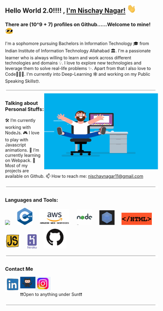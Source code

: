## Hello World 2.0!!!! , [I'm Nischay Nagar!](https://www.linkedin.com/in/nischay-nagar-91463b1a6/) <img src="https://github.com/nischaynagar/bio/blob/master/gifs/Hi.gif" width="30px">

### There are (10^9 + 7) profiles on Github......Welcome to mine! <img src="https://github.com/nischaynagar/bio/blob/master/gifs/emoji.gif" width="27px">

I'm a sophomore  pursuing Bachelors in Information Technology 🎓 from Indian Institute of Information Technology Allahabad 🏛. I'm a passionate learner who is always willing to learn and work across different technologies and domains 💡. I love to explore new technologies and leverage them to solve real-life problems ✨. Apart from that I also love to Code👨🏻‍💻. I'm currently into Deep-Learning 🕸️ and working on my Public Speaking Skills🤓.

<img src="https://github.com/nischaynagar/bio/blob/master/border.gif" width="1100px" height="10px">


<img align="right" height="250" width="375" alt="" src="https://github.com/nischaynagar/bio/blob/master/coder.gif" />

### Talking about Personal Stuffs:
🛠 I’m currently working with NodeJs.
🎮 I love to play with Javascript animations.
🚀 I’m currently learning on Webpack.
👾 Most of my projects are available on Github.
📫 How to reach me: nischaynagar11@gmail.com



<img src="https://github.com/nischaynagar/bio/blob/master/border.gif" width="1100px" height="10px"></h2>

### Languages and Tools:
                                                                                   
<img src="https://github.com/nischaynagar/Bio/blob/master/python%20gif.gif" width="50px"></h2>&nbsp; &nbsp; &nbsp;
<img src="https://github.com/nischaynagar/Bio/blob/master/cpp.png" width="50px"></h2>&nbsp; &nbsp; &nbsp;
<img src="https://github.com/nischaynagar/Bio/blob/master/aws.gif" width="100px"></h2>&nbsp; &nbsp; &nbsp;
<img src="https://github.com/nischaynagar/bio/blob/master/nodeJS.gif?raw=true" width="50pxpx"></h2>&nbsp; &nbsp; &nbsp;
<img src="https://github.com/nischaynagar/bio/blob/master/webpack.gif?raw=true" width="50px"></h2>&nbsp; &nbsp; &nbsp;
<img src="https://github.com/nischaynagar/Bio/blob/master/html.gif" width="100px"></h2>&nbsp; &nbsp; &nbsp;
<img src="https://github.com/nischaynagar/Bio/blob/master/javascript.gif" width="50px"></h2>&nbsp; &nbsp; &nbsp;
<img src="https://github.com/nischaynagar/Bio/blob/master/heroku.png" width="30px"></h2>&nbsp; &nbsp; &nbsp;
<img src="https://github.com/nischaynagar/Bio/blob/master/github.png" width="75px"></h2>&nbsp; &nbsp; &nbsp;



<img src="https://github.com/nischaynagar/Bio/blob/master/border.gif" width="1100px" height="10px"></h2>

### Contact Me <br>
[<img align="left" alt="https://www.linkedin.com/in/nischaynagar/" width="50px" src="https://github.com/nischaynagar/bio/blob/master/linkedin.gif" />][linkedin]
[<img align="left" alt="https://github.com/nischaynagar/" width="50px" src="https://github.com/nischaynagar/bio/blob/master/github.gif" />][github]
[<img align="left" alt="https://www.instagram.com/_nischay11_/" width="50px" src="https://github.com/nischaynagar/bio/blob/master/insta.gif" />][instagram]\
<br/>

:exclamation::exclamation:Open to anything under Sun:exclamation::exclamation:


<img src="https://github.com/nischaynagar/bio/blob/master/border.gif" width="1100px" height="10px"></h2>




[linkedin]:https://www.linkedin.com/in/nischaynagar/
[github]:https://github.com/nischaynagar/
[instagram]:https://www.instagram.com/_nischay11_/


